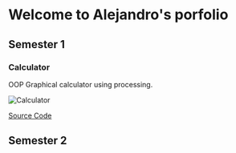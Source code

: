 # Welcome to Alejandro's porfolio

## Semester 1

### Calculator

OOP Graphical calculator using processing.

![Calculator](<img width="323" alt="Screen Shot 2023-02-13 at 11 40 07 AM" src="https://user-images.githubusercontent.com/111790695/218545798-2109c00f-90a1-4603-a957-5c8fa25da595.png">)

[Source Code]()

## Semester 2

